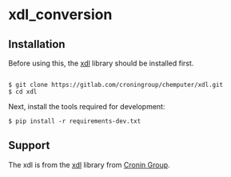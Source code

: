 # xdl_conversion


## Installation


Before using this, the [xdl](https://gitlab.com/croningroup/chemputer/xdl) library should be installed first.
```

$ git clone https://gitlab.com/croningroup/chemputer/xdl.git
$ cd xdl 

```
Next, install the tools required for development:
```
$ pip install -r requirements-dev.txt
```


## Support

The xdl is from the [xdl](https://gitlab.com/croningroup/chemputer/xdl) library from [Cronin Group](http://www.chem.gla.ac.uk/cronin/).
